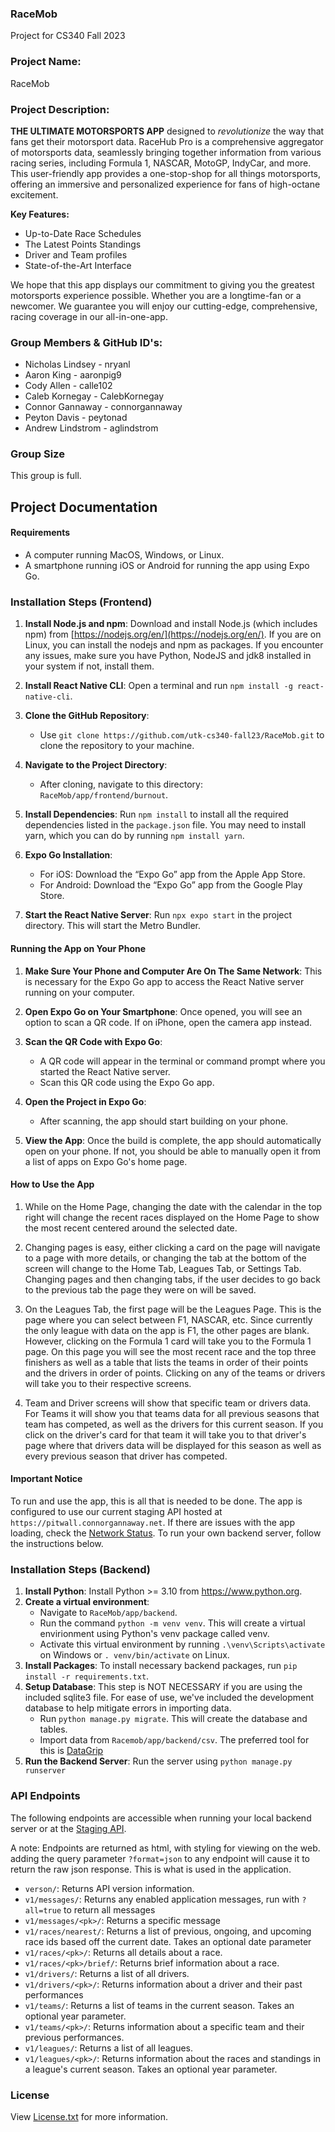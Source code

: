 ### RaceMob
Project for CS340 Fall 2023

### Project Name: 
RaceMob

### Project Description: 
**THE ULTIMATE MOTORSPORTS APP** designed to *revolutionize* the way that fans get their motorsport data. RaceHub Pro is a comprehensive aggregator of motorsports data, seamlessly bringing together information from various racing series, 
including Formula 1, NASCAR, MotoGP, IndyCar, and more. This user-friendly app provides a one-stop-shop for all things motorsports, offering an immersive and personalized experience for fans of high-octane excitement.

**Key Features:**
- Up-to-Date Race Schedules
- The Latest Points Standings
- Driver and Team profiles
- State-of-the-Art Interface

We hope that this app displays our commitment to giving you the greatest motorsports experience possible. Whether you are a longtime-fan or a newcomer. We guarantee you will enjoy our cutting-edge, comprehensive, racing coverage
in our all-in-one-app.

### Group Members & GitHub ID's:
- Nicholas Lindsey - nryanl
- Aaron King - aaronpig9
- Cody Allen - calle102
- Caleb Kornegay - CalebKornegay
- Connor Gannaway - connorgannaway
- Peyton Davis - peytonad
- Andrew Lindstrom - aglindstrom

### Group Size
 This group is full.

## Project Documentation

#### Requirements
- A computer running MacOS, Windows, or Linux.
- A smartphone running iOS or Android for running the app using Expo Go.

### Installation Steps (Frontend)
1. **Install Node.js and npm**: Download and install Node.js (which includes npm) from [https://nodejs.org/en/](https://nodejs.org/en/). If you are on Linux, you can install the nodejs and npm as packages.
If you encounter any issues, make sure you have Python, NodeJS and jdk8 installed in your system if not, install them.

2. **Install React Native CLI**: Open a terminal and run `npm install -g react-native-cli`.

3. **Clone the GitHub Repository**:
   - Use `git clone https://github.com/utk-cs340-fall23/RaceMob.git` to clone the repository to your machine.

4. **Navigate to the Project Directory**: 
   - After cloning, navigate to this directory: `RaceMob/app/frontend/burnout`.

5. **Install Dependencies**: Run `npm install` to install all the required dependencies listed in the `package.json` file. You may need to install yarn, which you can do by running `npm install yarn`.

6. **Expo Go Installation**:
   - For iOS: Download the “Expo Go” app from the Apple App Store.
   - For Android: Download the “Expo Go” app from the Google Play Store.

7. **Start the React Native Server**: Run `npx expo start` in the project directory. This will start the Metro Bundler.

#### Running the App on Your Phone
1. **Make Sure Your Phone and Computer Are On The Same Network**: This is necessary for the Expo Go app to access the React Native server running on your computer.

2. **Open Expo Go on Your Smartphone**: Once opened, you will see an option to scan a QR code. If on iPhone, open the camera app instead.

3. **Scan the QR Code with Expo Go**:
   - A QR code will appear in the terminal or command prompt where you started the React Native server.
   - Scan this QR code using the Expo Go app.

4. **Open the Project in Expo Go**:
   - After scanning, the app should start building on your phone. 

5. **View the App**: Once the build is complete, the app should automatically open on your phone. If not, you should be able to manually open it from a list of apps on Expo Go's home page.

#### How to Use the App
1. While on the Home Page, changing the date with the calendar in the top right will change the recent races displayed on the Home Page to show the most recent centered around the selected date. 

2. Changing pages is easy, either clicking a card on the page will navigate to a page with more details, or changing the tab at the bottom of the screen will change to the Home Tab, Leagues Tab, or Settings Tab. Changing pages and then changing tabs, if the user decides to go back to the previous tab the page they were on will be saved. 

3. On the Leagues Tab, the first page will be the Leagues Page. This is the page where you can select between F1, NASCAR, etc. Since currently the only league with data on the app is F1, the other pages are blank. However, clicking on the Formula 1 card will take you to the Formula 1 page. On this page you will see the most recent race and the top three finishers as well as a table that lists the teams in order of their points and the drivers in order of points. Clicking on any of the teams or drivers will take you to their respective screens.

4. Team and Driver screens will show that specific team or drivers data. For Teams it will show you that teams data for all previous seasons that team has competed, as well as the drivers for this current season. If you click on the driver's card for that team it will take you to that driver's page where that drivers data will be displayed for this season as well as every previous season that driver has competed.

#### Important Notice
To run and use the app, this is all that is needed to be done. The app is configured to use our current staging API hosted at `https://pitwall.connorgannaway.net`.  If there are issues with the app loading, check the [Network Status](https://status.connorgannaway.net). To run your own backend server, follow the instructions below.

### Installation Steps (Backend)
1. **Install Python**: Install Python >= 3.10 from https://www.python.org.
2. **Create a virtual environment**:
   - Navigate to `RaceMob/app/backend`.
   - Run the command `python -m venv venv`. This will create a virtual envirionment using Python's venv package called venv.
   - Activate this virtual environment by running `.\venv\Scripts\activate` on Windows or `. venv/bin/activate` on Linux.
3. **Install Packages**: To install necessary backend packages, run `pip install -r requirements.txt`.
4. **Setup Database**: This step is NOT NECESSARY if you are using the included sqlite3 file. For ease of use, we've included the development database to help mitigate errors in importing data.
   - Run `python manage.py migrate`. This will create the database and tables.
   - Import data from `Racemob/app/backend/csv`. The preferred tool for this is [DataGrip](https://www.jetbrains.com/datagrip/)
5. **Run the Backend Server**: Run the server using `python manage.py runserver`

### API Endpoints
The following endpoints are accessible when running your local backend server or at the [Staging API](https://pitwall.connorgannaway.net/version).

A note: Endpoints are returned as html, with styling for viewing on the web. adding the query parameter `?format=json` to any endpoint will cause it to return the raw json response. This is what is used in the application.

- `verson/`: Returns API version information.
- `v1/messages/`: Returns any enabled application messages, run with `?all=true` to return all messages
- `v1/messages/<pk>/`: Returns a specific message
- `v1/races/nearest/`: Returns a list of previous, ongoing, and upcoming race ids based off the current date. Takes an optional date parameter
- `v1/races/<pk>/`: Returns all details about a race.
- `v1/races/<pk>/brief/`: Returns brief information about a race.
- `v1/drivers/`: Returns a list of all drivers.
- `v1/drivers/<pk>/`: Returns information about a driver and their past performances
- `v1/teams/`: Returns a list of teams in the current season. Takes an optional year parameter.
- `v1/teams/<pk>/`: Returns information about a specific team and their previous performances.
- `v1/leagues/`: Returns a list of all leagues.
- `v1/leagues/<pk>/`: Returns information about the races and standings in a league's current season. Takes an optional year parameter.

### License
View [License.txt](https://github.com/utk-cs340-fall23/RaceMob/blob/main/License.txt) for more information.
